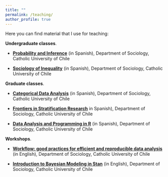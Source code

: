 ```yaml
---
title: ""
permalink: /teaching/
author_profile: true
---
```



Here you can find material that I use for teaching:


<b>Undergraduate classes</b>. 

- **[Probability and Inference](https://github.com/mebucca/ad2-sol114)** (in Spanish), Department of Sociology, Catholic University of Chile

- **[Sociology of Inequality](https://github.com/mebucca/sdd_sol186s)** (in Spanish), Department of Sociology, Catholic University of Chile


<b>Graduate classes</b>. 

- **[Categorical Data Analysis](https://github.com/mebucca/cda_soc3070)** (in Spanish), Department of Sociology, Catholic University of Chile

- **[Frontiers in Stratification Research](https://github.com/mebucca/sdd_sol186s)**  in Spanish), Department of Sociology, Catholic University of Chile

- **[Data Analysis and Programming in R](https://github.com/mebucca/dar_soc4001)** (in Spanish), Department of Sociology, Catholic University of Chile


<b>Workshops</b>. 

- **[Workflow: good practices for efficient and reproducible data analysis](https://github.com/mebucca/workflow)** (in English), Department of Sociology, Catholic University of Chile

- **[Introduction to Bayesian Modeling in Stan](https://github.com/mebucca/intro_bayes)** (in English), Department of Sociology, Catholic University of Chile

